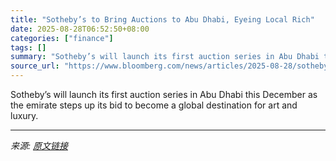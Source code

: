 ```yaml
---
title: "Sotheby’s to Bring Auctions to Abu Dhabi, Eyeing Local Rich"
date: 2025-08-28T06:52:50+08:00
categories: ["finance"]
tags: []
summary: "Sotheby’s will launch its first auction series in Abu Dhabi this December as the emirate steps up its bid to become a global destination for art and luxury."
source_url: "https://www.bloomberg.com/news/articles/2025-08-28/sotheby-s-to-bring-auction-series-to-abu-dhabi-eying-local-rich"
---
```


Sotheby’s will launch its first auction series in Abu Dhabi this December as the emirate steps up its bid to become a global destination for art and luxury.

---

*来源: [原文链接](https://www.bloomberg.com/news/articles/2025-08-28/sotheby-s-to-bring-auction-series-to-abu-dhabi-eying-local-rich)*
